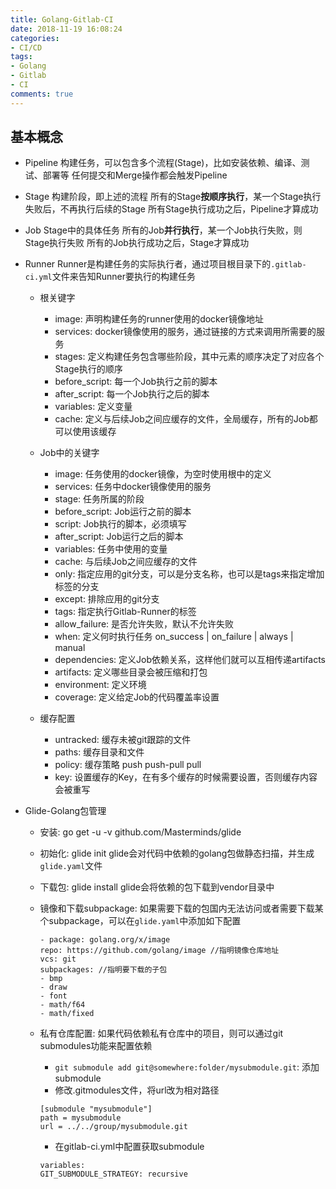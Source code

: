 ```yaml
---
title: Golang-Gitlab-CI
date: 2018-11-19 16:08:24
categories:
- CI/CD
tags:
- Golang
- Gitlab
- CI
comments: true
---
```


## 基本概念

* Pipeline
    构建任务，可以包含多个流程(Stage)，比如安装依赖、编译、测试、部署等
    任何提交和Merge操作都会触发Pipeline

* Stage
    构建阶段，即上述的流程
    所有的Stage**按顺序执行**，某一个Stage执行失败后，不再执行后续的Stage
    所有Stage执行成功之后，Pipeline才算成功

* Job
    Stage中的具体任务
    所有的Job**并行执行**，某一个Job执行失败，则Stage执行失败
    所有的Job执行成功之后，Stage才算成功

* Runner
    Runner是构建任务的实际执行者，通过项目根目录下的`.gitlab-ci.yml`文件来告知Runner要执行的构建任务

  * 根关键字
    * image: 声明构建任务的runner使用的docker镜像地址
    * services: docker镜像使用的服务，通过链接的方式来调用所需要的服务
    * stages: 定义构建任务包含哪些阶段，其中元素的顺序决定了对应各个Stage执行的顺序
    * before_script: 每一个Job执行之前的脚本
    * after_script: 每一个Job执行之后的脚本
    * variables: 定义变量
    * cache: 定义与后续Job之间应缓存的文件，全局缓存，所有的Job都可以使用该缓存

  * Job中的关键字
    * image: 任务使用的docker镜像，为空时使用根中的定义
    * services: 任务中docker镜像使用的服务
    * stage: 任务所属的阶段
    * before_script: Job运行之前的脚本
    * script: Job执行的脚本，必须填写
    * after_script: Job运行之后的脚本
    * variables: 任务中使用的变量
    * cache: 与后续Job之间应缓存的文件
    * only: 指定应用的git分支，可以是分支名称，也可以是tags来指定增加标签的分支
    * except: 排除应用的git分支
    * tags: 指定执行Gitlab-Runner的标签
    * allow_failure: 是否允许失败，默认不允许失败
    * when: 定义何时执行任务 on_success | on_failure | always | manual
    * dependencies: 定义Job依赖关系，这样他们就可以互相传递artifacts
    * artifacts: 定义哪些目录会被压缩和打包
    * environment: 定义环境
    * coverage: 定义给定Job的代码覆盖率设置

  * 缓存配置
    * untracked: 缓存未被git跟踪的文件
    * paths: 缓存目录和文件
    * policy: 缓存策略 push push-pull pull
    * key: 设置缓存的Key，在有多个缓存的时候需要设置，否则缓存内容会被重写

* Glide-Golang包管理

  * 安装: go get -u -v github.com/Masterminds/glide
  
  * 初始化: glide init
      glide会对代码中依赖的golang包做静态扫描，并生成`glide.yaml`文件

  * 下载包: glide install
      glide会将依赖的包下载到vendor目录中

  * 镜像和下载subpackage: 如果需要下载的包国内无法访问或者需要下载某个subpackage，可以在`glide.yaml`中添加如下配置

    ```shell
    - package: golang.org/x/image
    repo: https://github.com/golang/image //指明镜像仓库地址
    vcs: git
    subpackages: //指明要下载的子包
    - bmp
    - draw
    - font
    - math/f64
    - math/fixed
    ```

  * 私有仓库配置: 如果代码依赖私有仓库中的项目，则可以通过git submodules功能来配置依赖
    * `git submodule add git@somewhere:folder/mysubmodule.git`: 添加submodule
    * 修改.gitmodules文件，将url改为相对路径

    ```shell
    [submodule "mysubmodule"]
    path = mysubmodule
    url = ../../group/mysubmodule.git
    ```

    * 在gitlab-ci.yml中配置获取submodule

    ```shell
    variables:
    GIT_SUBMODULE_STRATEGY: recursive
    ```
